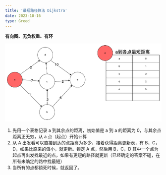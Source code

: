 ```yaml
---
title: '最短路径算法 Dijkstra'
date: 2023-10-16
type: Greed
---
```


**有向图、无负权重、有环**

![最短路径算法](/public/images/ds/graph/Dijkstra.drawio.png)

1. 先用一个表格记录 a 到其余点的距离，初始值是 a 到 a 的距离为 0，与其余点距离正无穷，从 a 点（起点）开始计算
2. 从 A 出发看可以直接到达的点距离为多少，接着获得距离更新表，有 B，C，D，如果比原来的值小，就更新。锁定 A 点，然后用 B，C，D 其中一个点为起点再出发找最近的点，如果有更短的路径就更新（已经确定的答案不碰，在所有未确定的路中找最短）
3. 当所有的点都锁死时候，就返回了。
